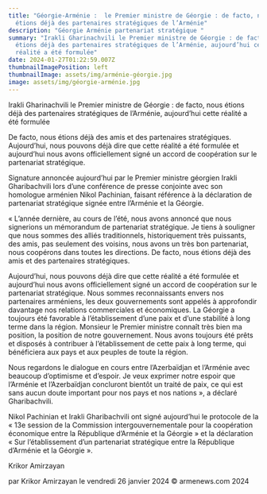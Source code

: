 ```yaml
---
title: "Géorgie-Arménie :  le Premier ministre de Géorgie : de facto, nous
  étions déjà des partenaires stratégiques de l’Arménie"
description: "Géorgie Arménie partenariat stratégique "
summary: "Irakli Gharinachvili le Premier ministre de Géorgie : de facto, nous
  étions déjà des partenaires stratégiques de l’Arménie, aujourd’hui cette
  réalité a été formulée"
date: 2024-01-27T01:22:59.007Z
thumbnailImagePosition: left
thumbnailImage: assets/img/arménie-géorgie.jpg
image: assets/img/géorgie-arménie.jpg
---
```

Irakli Gharinachvili le Premier ministre de Géorgie : de facto, nous étions déjà des partenaires stratégiques de l’Arménie, aujourd’hui cette réalité a été formulée

De facto, nous étions déjà des amis et des partenaires stratégiques. Aujourd’hui, nous pouvons déjà dire que cette réalité a été formulée et aujourd’hui nous avons officiellement signé un accord de coopération sur le partenariat stratégique.

Signature annoncée aujourd’hui par le Premier ministre géorgien Irakli Gharibachvili lors d’une conférence de presse conjointe avec son homologue arménien Nikol Pachinian, faisant référence à la déclaration de partenariat stratégique signée entre l’Arménie et la Géorgie.

« L’année dernière, au cours de l’été, nous avons annoncé que nous signerions un mémorandum de partenariat stratégique. Je tiens à souligner que nous sommes des alliés traditionnels, historiquement très puissants, des amis, pas seulement des voisins, nous avons un très bon partenariat, nous coopérons dans toutes les directions. De facto, nous étions déjà des amis et des partenaires stratégiques.

Aujourd’hui, nous pouvons déjà dire que cette réalité a été formulée et aujourd’hui nous avons officiellement signé un accord de coopération sur le partenariat stratégique. Nous sommes reconnaissants envers nos partenaires arméniens, les deux gouvernements sont appelés à approfondir davantage nos relations commerciales et économiques.
La Géorgie a toujours été favorable à l’établissement d’une paix et d’une stabilité à long terme dans la région. Monsieur le Premier ministre connaît très bien ma position, la position de notre gouvernement.
Nous avons toujours été prêts et disposés à contribuer à l’établissement de cette paix à long terme, qui bénéficiera aux pays et aux peuples de toute la région.

Nous regardons le dialogue en cours entre l’Azerbaïdjan et l’Arménie avec beaucoup d’optimisme et d’espoir. Je veux exprimer notre espoir que l’Arménie et l’Azerbaïdjan concluront bientôt un traité de paix, ce qui est sans aucun doute important pour nos pays et nos nations », a déclaré Gharibachvili.

Nikol Pachinian et Irakli Gharibachvili ont signé aujourd’hui le protocole de la « 13e session de la Commission intergouvernementale pour la coopération économique entre la République d’Arménie et la Géorgie » et la déclaration « Sur l’établissement d’un partenariat stratégique entre la République d’Arménie et la Géorgie ».

Krikor Amirzayan

par Krikor Amirzayan le vendredi 26 janvier 2024
© armenews.com 2024